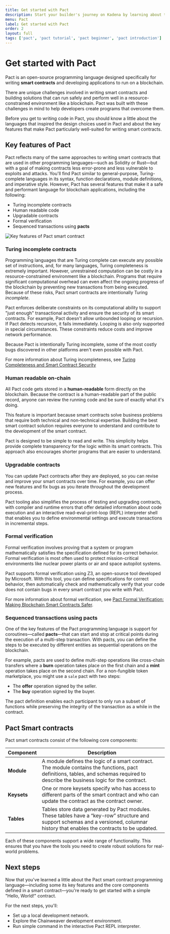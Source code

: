 ```yaml
---
title: Get started with Pact
description: Start your builder's journey on Kadena by learning about the Pact smart contract programming language.
menu: Pact
label: Get started with Pact
order: 2
layout: full
tags: ['pact', 'pact tutorial', 'pact beginner', 'pact introduction']
---
```


# Get started with Pact

Pact is an open-source programming language designed specifically for writing **smart contracts** and developing applications to run on a blockchain.

There are unique challenges involved in writing smart contracts and building solutions that can run safely and perform well in a resource-constrained environment like a blockchain. 
Pact was built with these challenges in mind to help developers create programs that overcome them.

Before you get to writing code in Pact, you should know a little about the languages that inspired the design choices used in Pact and about the key features that make Pact particularly well-suited for writing smart contracts.

## Key features of Pact

Pact reflects many of the same approaches to writing smart contracts that are used in other programming languages—such as Solidity or Rust—but with a goal of making contracts less error-prone and less vulnerable to exploits and attacks. 
You'll find Pact similar to general-purpose, Turing-complete languages in its syntax, function declarations, module definitions, and imperative style. 
However, Pact has several features that make it a safe and performant language for blockchain applications, including the following:

- Turing incomplete contracts
- Human readable code
- Upgradable contracts
- Formal verification
- Sequenced transactions using **pacts**

![Key features of Pact smart contract](/assets/docs/1-pact-smart-contract.png)

### Turing incomplete contracts

Programming languages that are Turing complete can execute any possible set of instructions, and, for many languages, Turing completeness is extremely important. 
However, unrestrained computation can be costly in a resource-constrained environment like a blockchain. 
Programs that require significant computational overhead can even affect the ongoing progress of the blockchain by preventing new transactions from being executed.
Because of these risks, Pact smart contracts are intentionally Turing *incomplete*.

Pact enforces deliberate constraints on its computational ability to support "just enough" transactional activity and ensure the security of its smart contracts.
For example, Pact doesn't allow unbounded looping or recursion. 
If Pact detects recursion, it fails immediately. 
Looping is also only supported in special circumstances. 
These constraints reduce costs and improve network performance. 

Because Pact is intentionally Turing incomplete, some of the most costly bugs discovered in other platforms aren't even possible with Pact. 

For more information about Turing incompleteness, see [Turing Completeness and Smart Contract Security](/blogchain/2019/turing-completeness-and-smart-contract-security-2019-02-11)

### Human readable on-chain

All Pact code gets stored in a **human-readable** form directly on the blockchain. 
Because the contract is a human-readable part of the public record, anyone can review the running code and be sure of exactly what it's
doing.

This feature is important because smart contracts solve business problems that require both technical and non-technical expertise. 
Building the best smart contract solution requires everyone to understand and contribute to the development of the smart contract.

Pact is designed to be simple to read and write. 
This simplicity helps provide complete transparency for the logic within its smart contracts.
This approach also encourages shorter programs that are easier to understand.

### Upgradable contracts

You can update Pact contracts after they are deployed, so you can revise and improve your smart contracts over time. 
For example, you can offer new features and fix bugs as you iterate throughout the development process.

Pact tooling also simplifies the process of testing and upgrading contracts, with compiler and runtime errors that offer detailed information about code execution and an interactive read-eval-print-loop (REPL) interpreter shell that enables you to define environmental settings and execute transactions in incremental steps.

### Formal verification

Formal verification involves proving that a system or program mathematically satisfies the specification defined for its correct behavior. 
Formal verification is most often used to protect mission-critical environments like nuclear power plants or air and space autopilot systems. 

Pact supports formal verification using Z3, an open-source tool developed by Microsoft.
With this tool, you can define specifications for correct behavior, then automatically check and mathematically verify that your code does not contain bugs in every smart contract you write with Pact.

For more information about formal  verification, see [Pact Formal Verification: Making Blockchain Smart Contracts Safer](/blogchain/2018/pact-formal-verification-for-blockchain-smart-contracts-done-right-2018-05-11).


### Sequenced transactions using pacts

One of the key features of the Pact programming language is support for coroutines—called **pacts**—that can start and stop at critical points during the execution of a multi-step transaction. 
With pacts, you can define the steps to be executed by different entities as sequential operations on the blockchain.

For example, pacts are used to define multi-step operations like cross-chain transfers where a **burn** operation takes place on the first chain and a **mint** operation takes place on the second chain.
For a non-fungible token marketplace, you might use a `sale` pact with two steps:

- The **offer** operation signed by the seller.
- The **buy** operation signed by the buyer.

The pact definition enables each participant to only run a subset of functions while preserving the integrity of the transaction as a while in the contract.

## Pact Smart contracts

Pact smart contracts consist of the following core components: 

| Component | Description |
| --------- | ----------- |
| **Module**  | A module defines the logic of a smart contract. The module contains the functions, pact definitions, tables, and schemas required to describe the business logic for the contract. |
| **Keysets** | One or more keysets specify who has access to different parts of the smart contract and who can update the contract as the contract owner. |
| **Tables**  | Tables store data generated by Pact modules. These tables have a “key-row” structure and support schemas and a versioned, columnar history that enables the contracts to be updated. |

Each of these components support a wide range of functionality. This ensures that
you have the tools you need to create robust solutions for real-world problems.

## Next steps

Now that you've learned a little about the Pact smart contract programming language—including some its key features and the core components defined in a smart contract—you're ready to get started with a simple "Hello, World!" contract.

For the next steps, you'll:

- Set up a local development network.
- Explore the Chainweaver development environment.
- Run simple command in the interactive Pact REPL interpreter.